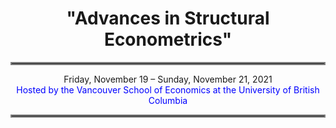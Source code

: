 <h1 align = "center">"Advances in Structural Econometrics" </h1>
<hr style="border:2px solid gray"> 
<div align = "center"> Friday, November 19 – Sunday, November 21, 2021 </div>
<div align = "center"><span style = "color:blue"> Hosted by the Vancouver School of Economics at the University of British Columbia</span></div>
<hr style="border:2px solid gray"> 
